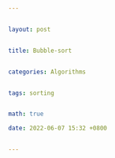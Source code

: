 ```yaml
---


layout: post


title: Bubble-sort


categories: Algorithms


tags: sorting


math: true

date: 2022-06-07 15:32 +0800


---
```

